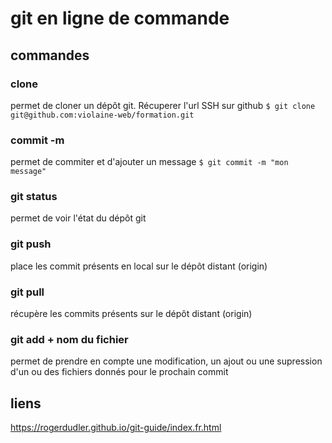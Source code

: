 # git en ligne de commande

## commandes

### clone
permet de cloner un dépôt git. Récuperer l'url SSH sur github
`$ git clone git@github.com:violaine-web/formation.git`
### commit -m
permet de commiter et d'ajouter un message
`$ git commit -m "mon message"`
### git status
permet de voir l'état du dépôt git
### git push
place les commit présents en local sur le dépôt distant (origin)
### git pull
récupère les commits présents sur le dépôt distant (origin)
### git add + nom du fichier
permet de prendre en compte une modification, un ajout ou une supression d'un ou des fichiers donnés pour le prochain commit

## liens 
https://rogerdudler.github.io/git-guide/index.fr.html
